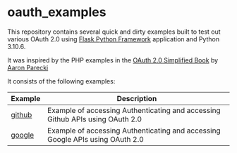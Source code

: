# oauth_examples
This repository contains several quick and dirty examples built to test out various OAuth 2.0 using [Flask Python Framework](https://flask.palletsprojects.com/en/2.2.x/) application and Python 3.10.6.

It was inspired by the PHP examples in the [OAuth 2.0 Simplified Book](https://oauth2simplified.com/) by [Aaron Parecki](https://github.com/aaronpk)

It consists of the following examples:

|Example                             |Description                 |
|------------------------------------|----------------------------|
|[github](/github)       |Example of accessing Authenticating and accessing Github APIs using OAuth 2.0|  
|[google](/google)   |Example of accessing Authenticating and accessing Google APIs using OAuth 2.0|
